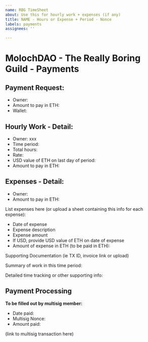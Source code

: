```yaml
---
name: RBG TimeSheet
about: Use this for hourly work + expenses (if any)
title: NAME - Hours or Expense + Period - Nonce
labels: payments
assignees: ''

---
```


# MolochDAO - The Really Boring Guild - Payments

## Payment Request:
* Owner:
* Amount to pay in ETH:
* Wallet: 

## Hourly Work - Detail:
* Owner: xxx
* Time period: 
* Total hours:
* Rate: 
* USD value of ETH on last day of period: 
* Amount to pay in ETH:

## Expenses - Detail:
* Owner:
* Amount to pay in ETH:

List expenses here (or upload a sheet containing this info for each expense):

* Date of expense
* Expense description
* Expense amount
* If USD, provide USD value of ETH on date of expense
* Amount of expense in ETH (to be paid in ETH):

Supporting Documentation (ie TX ID, invoice link or upload)


Summary of work in this time period:


Detailed time tracking or other supporting info:



## Payment Processing
**To be filled out by multisig member:**

* Date paid:
* Multisig Nonce: 
* Amount paid:

(link to multisig transaction here)
